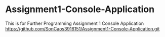 # Assignment1-Console-Application
This is for Further Programming Assignment 1 Console Application
https://github.com/SonCaos3916151/Assignment1-Console-Application.git
